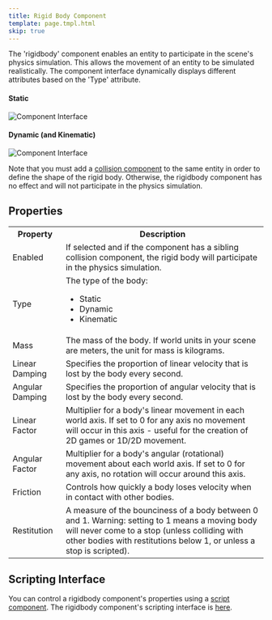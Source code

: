 ```yaml
---
title: Rigid Body Component
template: page.tmpl.html
skip: true
---
```


The 'rigidbody' component enables an entity to participate in the scene's physics simulation. This allows the movement of an entity to be simulated realistically. The component interface dynamically displays different attributes based on the 'Type' attribute.

#### Static
![Component Interface](/images/platform/component_rigidbodystatic.png)
#### Dynamic (and Kinematic)
![Component Interface](/images/platform/component_rigidbodydynamic.png)

Note that you must add a [collision component](/tools/designer/components/collision.html) to the same entity in order to define the shape of the rigid body. Otherwise, the rigidbody component has no effect and will not participate in the physics simulation.

## Properties

<table class="table table-striped">
    <col class="property-name"></col>
    <col class="property-description"></col>
    <tr><th>Property</th><th>Description</th></tr>
    <tr><td>Enabled</td><td>If selected and if the component has a sibling collision component, the rigid body will participate in the physics simulation.</td></tr>
    <tr><td>Type</td><td>The type of the body:<br><ul><li>Static</li><li>Dynamic</li><li>Kinematic</li></ul></td></tr>
    <tr><td>Mass</td><td>The mass of the body. If world units in your scene are meters, the unit for mass is kilograms.</td></tr>
    <tr><td>Linear Damping</td><td>Specifies the proportion of linear velocity that is lost by the body every second.</td></tr>
    <tr><td>Angular Damping</td><td>Specifies the proportion of angular velocity that is lost by the body every second.</td></tr>
    <tr><td>Linear Factor</td><td>Multiplier for a body's linear movement in each world axis. If set to 0 for any axis no movement will occur in this axis - useful for the creation of 2D games or 1D/2D movement.</td></tr>
    <tr><td>Angular Factor</td><td>Multiplier for a body's angular (rotational) movement about each world axis. If set to 0 for any axis, no rotation will occur around this axis.</td></tr>
    <tr><td>Friction</td><td>Controls how quickly a body loses velocity when in contact with other bodies.</td></tr>
    <tr><td>Restitution</td><td>A measure of the bounciness of a body between 0 and 1. Warning: setting to 1 means a moving body will never come to a stop (unless  colliding with other bodies with restitutions below 1, or unless a stop is scripted).</td></tr>
</table>

## Scripting Interface

You can control a rigidbody component's properties using a [script component][script_component]. The rigidbody component's scripting interface is [here][docs].

[script_component]: /user-manual/packs/entities/components/script
[docs]: /engine/api/stable/symbols/pc.fw.RigidBodyComponent.html
